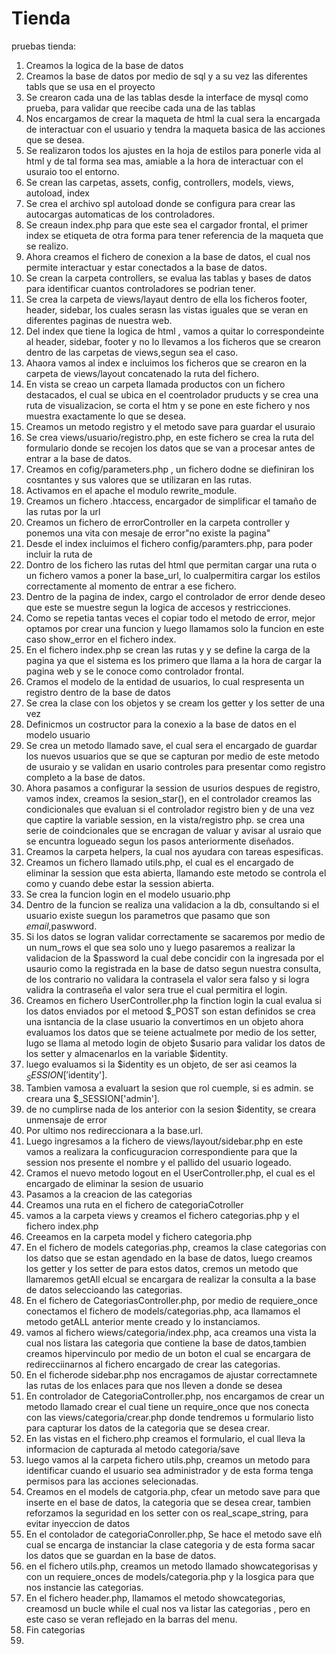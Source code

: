 # Tienda
pruebas tienda:
1) Creamos la logica de la base de datos
2) Creamos la base de datos por medio de sql y a su vez las diferentes tabls que se usa en  el proyecto
3) Se crearon cada una de las tablas desde la interface de mysql como prueba, para validar que reecibe cada una de las tablas 
4) Nos encargamos de crear la maqueta de html la cual sera la encargada de interactuar con el usuario y tendra la maqueta basica de las acciones que se desea.
5) Se realizaron todos los ajustes en la hoja de estilos para ponerle vida al html y de tal forma sea mas, amiable a la hora de interactuar con el usuraio too el entorno.
6) Se crean las carpetas, assets, config, controllers, models, views, autoload, index
7) Se crea el archivo spl autoload donde se configura para crear las autocargas automaticas de los controladores.
8) Se creaun index.php para que este sea el cargador frontal, el primer index se etiqueta de otra forma para tener referencia de la maqueta que se realizo.
9) Ahora creamos el fichero de conexion a la base de datos, el cual nos permite interactuar y estar conectados a la base de datos.
10) Se crean la carpeta controllers, se evalua las tablas y bases de datos para identificar cuantos controladores se podrian tener.
11) Se crea la carpeta de views/layaut dentro de ella los ficheros footer, header, sidebar, los cuales serasn las vistas iguales que se veran en diferentes paginas de nuestra web.
12) Del index que tiene la logica de html , vamos a quitar lo correspondeinte al header,
 sidebar, footer y no lo llevamos a los ficheros que se crearon dentro de las carpetas de views,segun sea el caso.
 13) Ahaora vamos al index e incluimos los ficheros que se crearon en la carpeta de   views/layout concatenado la ruta del fichero.
 14) En vista se creao un carpeta llamada productos con un fichero destacados, el cual se
 ubica en el coentrolador pruducts y se crea una ruta de visualizacion, se corta el htm y se pone en este fichero y nos muestra exactamente lo que se desea.
 15) Creamos un metodo registro y el metodo save para guardar el usuraio 
 16) Se crea views/usuario/registro.php, en este fichero se crea la ruta del formulario donde se recojen los datos que se van a procesar antes de entrar a la base de datos.
 17) Creamos en cofig/parameters.php , un fichero dodne se diefiniran los cosntantes y sus valores que se utilizaran en las rutas.
 18) Activamos en el apache el modulo rewrite_module.
 19) Creamos un fichero .htaccess, encargador de simplificar el tamaño de las rutas por la url
 20) Creamos un fichero de errorController en la carpeta controller y ponemos una vita con mesaje de error"no existe la pagina"
 21) Desde el index incluimos el fichero config/paramters.php, para poder incluir la ruta de 
 22) Dontro de los fichero las rutas del html que permitan cargar una ruta o un fichero vamos a poner la base_url, lo cualpermitira cargar los estilos correctamente al momento de entrar a ese fichero.
 23) Dentro de la pagina de index, cargo el controlador de error dende deseo que este se muestre segun la  logica de accesos y restricciones.
 24) Como se repetia tantas veces el copiar todo el metodo de error, mejor optamos por crear una funcion y luego llamamos solo la funcion en este caso show_error en el fichero index.
 25) En el fichero index.php se crean las rutas y y se define la carga de la pagina ya que el sistema es los primero  que llama a la hora de cargar la pagina web y se le conoce como controlador frontal.
 26) Cramos el modelo de la entidad de usuarios, lo cual respresenta un registro dentro de la base de datos
 27) Se crea la clase con los objetos y se cream los getter y los setter de una vez
 28) Definicmos un costructor para la conexio  a la base de datos en el modelo usuario
 29) Se crea un metodo llamado save, el cual sera el encargado de guardar los nuevos usuarios que se que se capturan por medio de este metodo de usuraio y se validan en usario controles para presentar como registro completo a la base de datos.
 30) Ahora pasamos a configurar la session de usurios despues de registro, vamos index, creamos la sesion_star(), en el controlador creamos las condicionales que evaluan si el controlador registro bien y de una vez que captire la variable session, en la vista/registro php. se crea una serie de coindcionales que se encragan de valuar y avisar al usraio que se encuntra logueado segun los pasos anteriormente diseñados.
 31) Creamos la carpeta helpers, la cual nos ayudara con tareas espesificas.
 32) Creamos un fichero llamado utils.php, el cual es el encargado de eliminar la session que esta abierta, llamando este metodo se controla el como y cuando debe estar la session abierta.
 33) Se crea la funcion login en el modelo usuario.php
 34) Dentro de la funcion se realiza una validacion a la db, consultando si el usuario existe suegun los parametros que pasamo que son $email ,$paswword.
 35) Si los datos se logran validar correctamente se sacaremos por medio de un num_rows el que sea solo uno y luego pasaremos a realizar la validacion de la $password la cual debe concidir con la ingresada por el usaurio como la registrada en la base de datso segun nuestra consulta, de los contrario no validara la contrasela el valor sera falso y si logra validra la contraseña el valor sera true el cual permitira el login.
 36) Creamos en fichero UserController.php la finction login la cual evalua si los datos enviados por el metood $_POST son estan definidos 
 se crea una isntancia de la clase usuario la convertimos en un objeto 
 ahora evaluamos los datos que se teiene actualmete por medio de los setter, lugo se llama al metodo login de objeto $usario para validar los datos de los setter y almacenarlos en la variable $identity.
 37) luego evaluamos si la $identity es un objeto, de ser asi ceamos la $_SESSION['$identity'].
 38) Tambien vamosa a evaluart  la sesion que rol cuemple, si es admin. se creara una $_SESSION['admin'].
 39) de no cumplirse nada de los anterior con la sesion $identity, se creara unmensaje de error
 40) Por ultimo nos redireccionara a la base.url.
 41) Luego ingresamos a la fichero de views/layout/sidebar.php en este vamos a realizara la conficuguracion correspondiente para que la session nos presente el nombre y el pallido del usuario logeado.
 42) Cramos el nuevo metodo logout en el UserController.php, el cual es el encargado de eliminar la sesion de usuario
 43) Pasamos a la creacion de las categorias 
 44) Creamos una ruta en el fichero de categoriaCotroller
 45) vamos a la carpeta views y creamos el fichero categorias.php y el fichero index.php
 46) Creeamos en la carpeta model y fichero categoria.php
 47) En el fichero de models categorias.php, creamos la clase categorias con los datso que se estan agendado en la base de datos, luego creamos los getter y los setter de para estos  datos, cremos un metodo que llamaremos getAll elcual se encargara de realizar la consulta a la base de datos seleccioando las categorias.
 48) En el fichero de CategoriasController.php, por medio de requiere_once conectamos el fichero de models/categorias.php, aca llamamos el metodo getALL anterior mente creado y lo instanciamos.
 49) vamos al fichero wiews/categoria/index.php, aca creamos una vista la cual nos listara las categoria que contiene la base de datos,tambien creamos hipervinculo por medio de un boton el cual se encargara de redirecciinarnos al fichero encargado de crear las categorias.
 50) En el ficherode sidebar.php nos encragamos de ajustar correctamnete las rutas de los enlaces para que nos lleven a donde se desea
 51) En controlador de CategoriaController.php, nos encargamos de crear un metodo llamado crear el cual tiene un require_once que nos conecta con las views/categoria/crear.php
donde tendremos u formulario listo para capturar los datos de la categoria que se desea crear.
52) En las vistas en el fichero.php creamos el formulario, el cual lleva la informacion de capturada al metodo categoria/save
53)  luego  vamos al la carpeta fichero utils.php, creamos un metodo para identificar cuando el usuario sea administrador y de esta forma tenga permisos para las acciones selecionadas.
54) Creamos en el models de catgoria.php, cfear un metodo save para que inserte en el base de datos, la categoria que se desea crear, tambien reforzamos la seguridad en los setter con os real_scape_string, para evitar inyeccion de datos
55) En el contolador de categoriaConroller.php, Se hace el metodo save elñ cual se encarga de instanciar la clase categoria y de esta forma sacar los datos que se guardan en la base de datos.
56) en el fichero utils.php, creamos un metodo llamado showcategorisas y con un requiere_onces de models/categoria.php y la losgica para que nos instancie las categorias.
57) En el fichero header.php, llamamos el metodo showcategorias, creamosd un bucle while el cual nos va listar las categorias , pero en este caso se veran reflejado en la barras del menu.
58) Fin categorias
59) 






